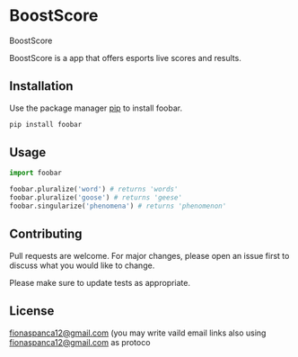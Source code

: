 # BoostScore
BoostScore

BoostScore is a app that offers esports live scores and results.

## Installation

Use the package manager [pip](https://pip.pypa.io/en/stable/) to install foobar.

```bash
pip install foobar
```

## Usage

```python
import foobar

foobar.pluralize('word') # returns 'words'
foobar.pluralize('goose') # returns 'geese'
foobar.singularize('phenomena') # returns 'phenomenon'
```

## Contributing
Pull requests are welcome. For major changes, please open an issue first to discuss what you would like to change.

Please make sure to update tests as appropriate.

## License
<fionaspanca12@gmail.com> (you may write vaild email links also using [fionaspanca12@gmail.com](mailto:fionaspanca12@gmail.com) as protoco
